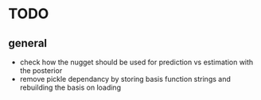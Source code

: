 # TODO

## general
* check how the nugget should be used for prediction vs estimation with the posterior
* remove pickle dependancy by storing basis function strings and rebuilding the basis on loading
